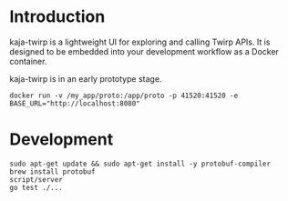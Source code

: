 # Introduction

kaja-twirp is a lightweight UI for exploring and calling Twirp APIs. It is designed to be embedded into your
development workflow as a Docker container.

kaja-twirp is in an early prototype stage.

```
docker run -v /my_app/proto:/app/proto -p 41520:41520 -e BASE_URL="http://localhost:8080"
```

# Development

```
sudo apt-get update && sudo apt-get install -y protobuf-compiler
brew install protobuf
script/server
go test ./...
```